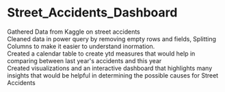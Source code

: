 # Street_Accidents_Dashboard
Gathered Data from Kaggle on street accidents <br>
Cleaned data in power query by removing empty rows and fields, Splitting Columns to make it easier to understand inormation. <br>
Created a calendar table to create ytd measures that would help in comparing between last year's accidents and this year <br>
Created visualizations and an interactive dashboard that highlights many insights that would be helpful in determining the possible causes for Street Accidents
